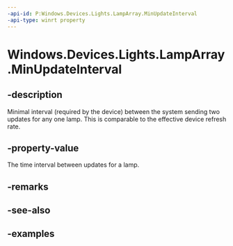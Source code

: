 ```yaml
---
-api-id: P:Windows.Devices.Lights.LampArray.MinUpdateInterval
-api-type: winrt property
---
```


<!-- Property syntax.
public TimeSpan MinUpdateInterval { get; }
-->

# Windows.Devices.Lights.LampArray.MinUpdateInterval

## -description
Minimal interval (required by the device) between the system sending two updates for any one lamp.  This is comparable to the effective device refresh rate.

## -property-value
The time interval between updates for a lamp.

## -remarks

## -see-also

## -examples

